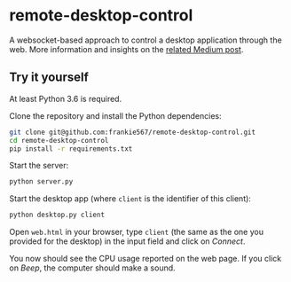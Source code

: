 # remote-desktop-control

A websocket-based approach to control a desktop application through the web. More information and insights on the [related Medium post](https://medium.com/@fvoron/control-a-desktop-app-through-web-with-websockets-41626d949e3b).

## Try it yourself

At least Python 3.6 is required.

Clone the repository and install the Python dependencies:

```bash
git clone git@github.com:frankie567/remote-desktop-control.git
cd remote-desktop-control
pip install -r requirements.txt
```

Start the server:

```bash
python server.py
```

Start the desktop app (where `client` is the identifier of this client):

```bash
python desktop.py client
```

Open `web.html` in your browser, type `client` (the same as the one you provided for the desktop) in the input field and click on *Connect*.

You now should see the CPU usage reported on the web page. If you click on *Beep*, the computer should make a sound.
